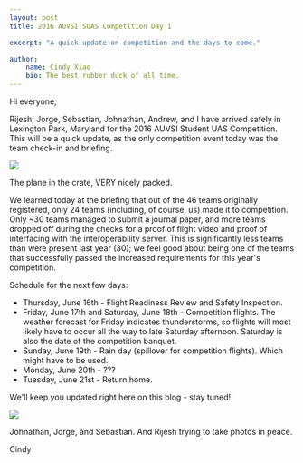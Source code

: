 ```yaml
---
layout: post
title: 2016 AUVSI SUAS Competition Day 1

excerpt: "A quick update on competition and the days to come."

author:
    name: Cindy Xiao
    bio: The best rubber duck of all time.
---
```


Hi everyone,

Rijesh, Jorge, Sebastian, Johnathan, Andrew, and I have arrived safely in Lexington Park, Maryland for the 2016 AUVSI Student UAS Competition.
This will be a quick update, as the only competition event today was the team check-in and briefing.

<div class="full zoomable"><img src="{{ site.baseurl }}/img/auvsi2016/crate.JPG"></div>

The plane in the crate, VERY nicely packed.

We learned today at the briefing that out of the 46 teams originally registered, only 24 teams (including, of course, us) made it to competition.
Only ~30 teams managed to submit a journal paper, and more teams dropped off during the checks for a proof of flight video and proof of interfacing with the interoperability server.
This is significantly less teams than were present last year (30); we feel good about being one of the teams that successfully passed the increased requirements for this year\'s competition.

Schedule for the next few days:
* Thursday, June 16th - Flight Readiness Review and Safety Inspection. 
* Friday, June 17th and Saturday, June 18th - Competition flights. The weather forecast for Friday indicates thunderstorms, so flights will most likely have to occur all the way to late Saturday afternoon.
Saturday is also the date of the competition banquet.
* Sunday, June 19th - Rain day (spillover for competition flights). Which might have to be used.
* Monday, June 20th - ???
* Tuesday, June 21st - Return home.

We\'ll keep you updated right here on this blog - stay tuned!

<div class="full zoomable"><img src="{{ site.baseurl }}/img/auvsi2016/wow.JPG"></div>

Johnathan, Jorge, and Sebastian. And Rijesh trying to take photos in peace.

Cindy
